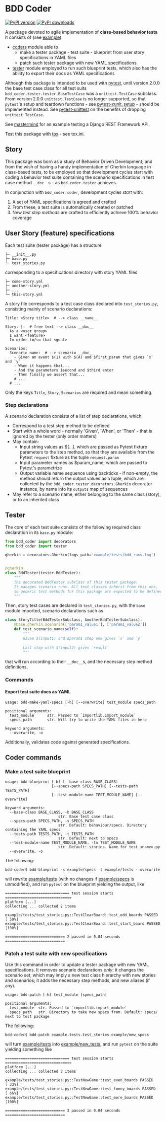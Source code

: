 # BDD Coder
[![PyPI version](https://badge.fury.io/py/bdd-coder.svg)](https://badge.fury.io/py/bdd-coder) [![PyPI downloads](https://img.shields.io/pypi/dm/bdd-coder.svg)](https://img.shields.io/pypi/dm/bdd-coder)

A package devoted to agile implementation of **class-based behavior tests**. It consists of (see [example](https://bitbucket.org/coleopter/bdd-coder/src/master/example/)):
* [coders](https://bitbucket.org/coleopter/bdd-coder/src/master/bdd_coder/coders.py) module able to
    - make a tester package - test suite - blueprint from user story specifications in YAML files
    - patch such tester package with new YAML specifications
* [tester](https://bitbucket.org/coleopter/bdd-coder/src/master/bdd_coder/tester.py) module employed to run such blueprint tests, which also has the ability to export their docs as YAML specifications

Although this package is intended to be used with [pytest](https://docs.pytest.org/en/stable/contents.html), until version 2.0.0 the base test case class for all test suits `bdd_coder.tester.tester.BaseTestCase` was a `unittest.TestCase` subclass. From version 2.0.0 `unittest.TestCase` is no longer supported, so that `pytest`'s setup and teardown functions - see [pytest-xunit_setup](https://docs.pytest.org/en/latest/xunit_setup.html) - should be implemented instead. See [pytest-unittest](https://docs.pytest.org/en/stable/unittest.html#pytest-features-in-unittest-testcase-subclasses) on the benefits of dropping `unittest.TestCase`.

See [mastermind](https://bitbucket.org/coleopter/mastermind) for an example testing a Django REST Framework API.

Test this package with [tox](https://tox.readthedocs.io/en/latest/) - see tox.ini.

## Story
This package was born as a study of Behavior Driven Development; and from the wish of having a handy implementation of Gherkin language in class-based tests, to be employed so that development cycles start with coding a behavior test suite containing the scenario specifications in test case method `__doc__`s - as `bdd_coder.tester` achieves.

In conjunction with `bdd_coder.coder`, development cycles *start* with:
1. A set of YAML specifications is agreed and crafted
2. From these, a test suite is automatically created or patched
3. New *test step methods* are crafted to efficiently achieve 100% behavior coverage

## User Story (feature) specifications
Each test suite (tester package) has a structure
```
├─ __init__.py
├─ base.py
└─ test_stories.py
```
corresponding to a specifications directory with story YAML files
```
├─ some-story.yml
├─ another-story.yml
├─ ...
└─ this-story.yml
```
A story file corresponds to a test case class declared into `test_stories.py`, consisting mainly of scenario declarations:
```
Title: <Story title>  # --> class __name__

Story: |-  # free text --> class __doc__
  As a <user group>
  I want <feature>
  In order to/so that <goal>

Scenarios:
  Scenario name:  # --> scenario __doc__
    - Given an event $(1) with $(A) and $first_param that gives `x` and `y`
    - When it happens that...
    - And the parameters $second and $third enter
    - Then finally we assert that...
    # ...
  # ...
```
Only the keys `Title`, `Story`, `Scenarios` are required and mean something.

### Step declarations
A scenario declaration consists of a list of step declarations, which:
* Correspond to a test step method to be defined
* Start with a whole word - normally 'Given', 'When', or 'Then' - that is ignored by the tester (only order matters)
* May contain:
    + Input string values as $(...), which are passed as Pytest fixture parameters to the step method, so that they are available from the Pytest `request` fixture as the tuple `request.param`
    + Input parameter names as $param_name, which are passed to Pytest's parametrize
    + Output variable name sequence using backticks - if non-empty, the method should return the output values as a tuple, which are collected by the `bdd_coder.tester.decorators.Gherkin` decorator instance, by name into its `outputs` map of sequences
* May refer to a scenario name, either belonging to the same class (story), or to an inherited class

## Tester
The core of each test suite consists of the following required class declaration in its `base.py` module:
```python
from bdd_coder import decorators
from bdd_coder import tester

gherkin = decorators.Gherkin(logs_path='example/tests/bdd_runs.log')


@gherkin
class BddTester(tester.BddTester):
    """
    The decorated BddTester subclass of this tester package.
    It manages scenario runs. All test classes inherit from this one,
    so generic test methods for this package are expected to be defined here
    """
```
Then, story test cases are declared in `test_stories.py`, with the `base` module imported, scenario declarations such as
```python
class StoryTitle(BddTesterSubclass, AnotherBddTesterSubclass):
    @base.gherkin.scenario(['param1_value1'], ['param1_value2'])
    def test_scenario_name(self):
        """
        Given $(input1) and $param1 step one gives `x` and `y`
        ...
        Last step with $(input2) gives `result`
        """
```
that will run according to their `__doc__`s, and the necessary step method definitions.

### Commands
#### Export test suite docs as YAML
```
usage: bdd-make-yaml-specs [-h] [--overwrite] test_module specs_path

positional arguments:
  test_module      str. Passed to `importlib.import_module`
  specs_path       str. Will try to write the YAML files in here

keyword arguments:
  --overwrite, -o
```
Additionally, validates code against generated specifications.

## Coder commands
### Make a test suite blueprint
```
usage: bdd-blueprint [-h] [--base-class BASE_CLASS]
                     [--specs-path SPECS_PATH] [--tests-path TESTS_PATH]
                     [--test-module-name TEST_MODULE_NAME] [--overwrite]

keyword arguments:
  --base-class BASE_CLASS, -b BASE_CLASS
                        str. Base test case class
  --specs-path SPECS_PATH, -s SPECS_PATH
                        str. Default: behaviour/specs. Directory containing the YAML specs
  --tests-path TESTS_PATH, -t TESTS_PATH
                        str. Default: next to specs
  --test-module-name TEST_MODULE_NAME, -tm TEST_MODULE_NAME
                        str. Default: stories. Name for test_<name>.py
  --overwrite, -o
```
The following:
```
bdd-coder$ bdd-blueprint -s example/specs -t example/tests --overwrite
```
will rewrite [example/tests](https://bitbucket.org/coleopter/bdd-coder/src/master/example/tests) (with no changes if [example/specs](https://bitbucket.org/coleopter/bdd-coder/src/master/example/specs) is unmodified), and run `pytest` on the blueprint yielding the output, like
```
============================= test session starts ==============================
platform [...]
collecting ... collected 2 items

example/tests/test_stories.py::TestClearBoard::test_odd_boards PASSED    [ 50%]
example/tests/test_stories.py::TestClearBoard::test_start_board PASSED   [100%]

=========================== 2 passed in 0.04 seconds ===========================
```

### Patch a test suite with new specifications
Use this command in order to update a tester package with new YAML specifications. It removes scenario declarations *only*; it changes the scenario set, which may imply a new test class hierarchy with new stories and scenarios; it adds the necessary step methods, and new aliases (if any).
```
usage: bdd-patch [-h] test_module [specs_path]

positional arguments:
  test_module  str. Passed to `importlib.import_module`
  specs_path   str. Directory to take new specs from. Default: specs/ next to test package
```
The following:
```
bdd-coder$ bdd-patch example.tests.test_stories example/new_specs
```
will turn [example/tests](https://bitbucket.org/coleopter/bdd-coder/src/master/example/tests) into [example/new_tests](https://bitbucket.org/coleopter/bdd-coder/src/master/example/new_tests), and run `pytest` on the suite yielding something like
```
============================= test session starts ==============================
platform [...]
collecting ... collected 3 items

example/tests/test_stories.py::TestNewGame::test_even_boards PASSED      [ 33%]
example/tests/test_stories.py::TestNewGame::test_funny_boards PASSED     [ 66%]
example/tests/test_stories.py::TestNewGame::test_more_boards PASSED      [100%]

=========================== 3 passed in 0.04 seconds ===========================
```
